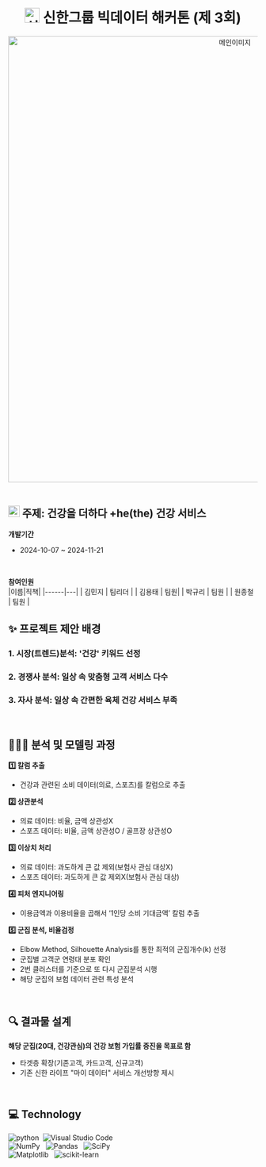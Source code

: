 <h1 align="center"> <img src="https://github.com/user-attachments/assets/09a9e704-12f4-4fdc-aa73-a921de5e9432" alt="신한마크" width="30" height="30"> 신한그룹 빅데이터 해커톤 (제 3회) </h1>
<div align="center"> <img src="https://github.com/user-attachments/assets/0b11ed63-fa4b-42d6-b2cd-ca6f71c20433" alt="메인이미지" width="900"> </div>
</br>

## <img src="https://github.com/user-attachments/assets/09a9e704-12f4-4fdc-aa73-a921de5e9432" alt="신한마크" width="23" height="23"> 주제: 건강을 더하다 +he(the) 건강 서비스

**개발기간** </br>
 - 2024-10-07 ~ 2024-11-21
<br>

**참여인원**  </br>
|이름|직책|
|------|---|
| 김민지 | 팀리더 |
| 김용태 | 팀원|
| 박규리 | 팀원 |
| 원종철 | 팀원 | 
</br>

## ✨ 프로젝트 제안 배경 
### 1. 시장(트렌드)분석: '건강' 키워드 선정 
### 2. 경쟁사 분석: 일상 속 맞춤형 고객 서비스 다수 
### 3. 자사 분석: 일상 속 간편한 육체 건강 서비스 부족 
</br>
  
## 🧑🏻‍💻 분석 및 모델링 과정
**1️⃣ 칼럼 추출**  </br>
+ 건강과 관련된 소비 데이터(의료, 스포츠)를 칼럼으로 추출 </br>
   
**2️⃣ 상관분석** </br>
+ 의료 데이터: 비율, 금액 상관성X </br>
+ 스포츠 데이터: 비율, 금액 상관성O / 골프장 상관성O </br>
   
**3️⃣ 이상치 처리**  </br>
+ 의료 데이터: 과도하게 큰 값 제외(보험사 관심 대상X) </br>
+ 스포츠 데이터: 과도하게 큰 값 제외X(보험사 관심 대상) </br>

**4️⃣ 피처 엔지니어링**  </br>
+ 이용금액과 이용비율을 곱해서 ‘1인당 소비 기대금액’ 칼럼 추출 </br>

**5️⃣ 군집 분석, 비율검정**  </br>
+ Elbow Method, Silhouette Analysis를 통한 최적의 군집개수(k) 선정 </br>
+ 군집별 고객군 연령대 분포 확인  </br>
+ 2번 클러스터를 기준으로 또 다시 군집분석 시행 </br>
+ 해당 군집의 보험 데이터 관련 특성 분석  </br>
</br>

## 🔍 결과물 설계
**해당 군집(20대, 건강관심)의 건강 보험 가입률 증진을 목표로 함**
+ 타겟층 확장(기존고객, 카드고객, 신규고객) </br>
+ 기존 신한 라이프 "마이 데이터" 서비스 개선방향 제시  </br>
</br>

## 💻 Technology
![python](https://img.shields.io/badge/Python-14354C?style=for-the-badge&logo=python&logoColor=white)&nbsp; ![Visual Studio Code](https://img.shields.io/badge/Visual%20Studio%20Code-0078d7.svg?style=for-the-badge&logo=visual-studio-code&logoColor=white) &nbsp;<br>
![NumPy](https://img.shields.io/badge/numpy-%23013243.svg?style=for-the-badge&logo=numpy&logoColor=white) &nbsp; ![Pandas](https://img.shields.io/badge/pandas-%23150458.svg?style=for-the-badge&logo=pandas&logoColor=white) &nbsp; ![SciPy](https://img.shields.io/badge/SciPy-%230C55A5.svg?style=for-the-badge&logo=scipy&logoColor=%white) &nbsp;<br> ![Matplotlib](https://img.shields.io/badge/Matplotlib-%23ffffff.svg?style=for-the-badge&logo=Matplotlib&logoColor=black) &nbsp; ![scikit-learn](https://img.shields.io/badge/scikit--learn-%23F7931E.svg?style=for-the-badge&logo=scikit-learn&logoColor=white)&nbsp;<br>
</br>

